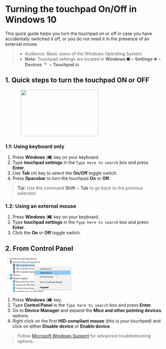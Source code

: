 # Turning the touchpad On/Off in Windows 10

This quick guide helps you turn the touchpad on or off in case you have accidentally switched it off, or you do not need it in the presence of an external mouse.

>- Audience: Basic users of the Windows Operating System.
>- **Note**: Touchpad settings are located in **Windows** <img src="https://raw.githubusercontent.com/Olena1925/touchpad/master/Windows%20Icon.png" width="10" height="10"/> > **Settings** <img src="https://raw.githubusercontent.com/Olena1925/touchpad/master/Settings%20Icon.png" width="10" height="10"/> > **Devices** <img src="https://raw.githubusercontent.com/Olena1925/touchpad/master/Devices%20Icon.PNG" width="15" height="15"/> > **Touchpad** <img src="https://raw.githubusercontent.com/Olena1925/touchpad/master/Touchpad%20Icon.png" width="10" height="10"/>.

## 1. Quick steps to turn the touchpad ON or OFF

[<img src="https://raw.githubusercontent.com/Olena1925/touchpad/master/Navigating.gif" width="250" height="150" align="middle" style="margin:0px 50px">](https://raw.githubusercontent.com/Olena1925/touchpad/master/Navigating.gif)

### 1.1: Using keyboard only

1. Press **Windows** (<img src="https://raw.githubusercontent.com/Olena1925/touchpad/master/Windows%20Icon.png" width="10" height="10"/>) key on your keyboard.
2. Type **touchpad settings** in the `Type here to search` box and press **Enter**.
3. Use **Tab** (<img src="https://raw.githubusercontent.com/Olena1925/touchpad/master/Tab%20Icon.png" width="10" height="10"/>) key to select the **On/Off** toggle switch.
4. Press **Spacebar** to turn the touchpad **On** or **Off**.

> **Tip**: Use the command **Shift** + **Tab** to go back to the previous selection

### 1.2: Using an external mouse

1. Press **Windows** (<img src="https://raw.githubusercontent.com/Olena1925/touchpad/master/Windows%20Icon.png" width="10" height="10"/>) key on your keyboard.
2. Type **touchpad settings** in the `Type here to search` box and press **Enter**.
3. Click the **On** or **Off** toggle switch.

## 2. From Control Panel

<img src="https://raw.githubusercontent.com/Olena1925/Touchpad/master/Device%20Driver.png" width="225" height="110"/>

1. Press **Windows** (<img src="https://raw.githubusercontent.com/Olena1925/touchpad/master/Windows%20Icon.png" width="10" height="10"/>) key.
2. Type **Control Panel** in the `Type here to search` box and press **Enter**.
3. Go to **Device Manager** and expand the **Mice and other pointing devices** options.
4. Right click on the first **HID-compliant mouse** (*this is your touchpad*) and click on either **Disable device** or **Enable device**.

>Follow [Microsoft Windows Support](https://support.microsoft.com/en-us/help/4027866/windows-fix-touchpad-problems-in-windows-10) for advanced troubleshooting options.
